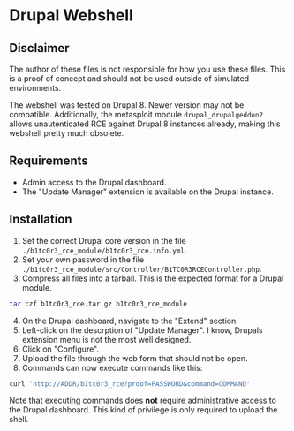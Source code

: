# Drupal Webshell

## Disclaimer

The author of these files is not responsible for how you use these files.
This is a proof of concept and should not be used outside of simulated environments.


The webshell was tested on Drupal 8.
Newer version may not be compatible.
Additionally, the metasploit module `drupal_drupalgeddon2` allows unautenticated RCE against Drupal 8 instances already,
making this webshell pretty much obsolete.

## Requirements

- Admin access to the Drupal dashboard.
- The "Update Manager" extension is available on the Drupal instance.

## Installation

1. Set the correct Drupal core version in the file `./b1tc0r3_rce_module/b1tc0r3_rce.info.yml`.
2. Set your own password in the file `./b1tc0r3_rce_module/src/Controller/B1TC0R3RCEController.php`.
3. Compress all files into a tarball. This is the expected format for a Drupal module.

```bash
tar czf b1tc0r3_rce.tar.gz b1tc0r3_rce_module
```

4. On the Drupal dashboard, navigate to the "Extend" section.
5. Left-click on the descrption of "Update Manager". I know, Drupals extension menu is not the most well designed.
6. Click on "Configure".
7. Upload the file through the web form that should not be open.
8. Commands can now execute commands like this:

```bash
curl 'http://ADDR/b1tc0r3_rce?proof=PASSWORD&command=COMMAND'
```

Note that executing commands does **not** require administrative access to the Drupal dashboard.
This kind of privilege is only required to upload the shell.

